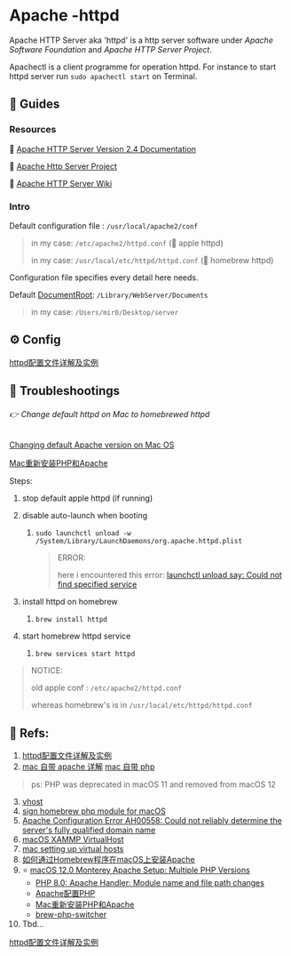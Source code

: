 # Apache -httpd

Apache HTTP Server aka 'httpd' is a http server software under *Apache Software Foundation* and *Apache HTTP Server Project*. 

Apachectl is a client programme for operation httpd. For instance to start httpd server run `sudo apachectl start` on Terminal. 



## 🧭 Guides

### Resources

📂 [Apache HTTP Server Version 2.4 Documentation](https://httpd.apache.org/docs/current/)

📂 [Apache Http Server Project](https://httpd.apache.org)

📖 [Apache HTTP Server Wiki](https://cwiki.apache.org/confluence/display/HTTPD/Home)



### Intro

Default configuration file : `/usr/local/apache2/conf`

> in my case: `/etc/apache2/httpd.conf` (🍎 apple httpd)
>
> in my case: `/usr/local/etc/httpd/httpd.conf` (🍺 homebrew httpd)



Configuration file specifies every detail here needs. 



Default [DocumentRoot](https://httpd.apache.org/docs/current/mod/core.html#documentroot): `/Library/WebServer/Documents`

> in my case: `/Users/mir0/Desktop/server`



## ⚙️ Config

[httpd配置文件详解及实例](https://www.cnblogs.com/yinzhengjie/p/7764392.html)



## 🏀 Troubleshootings

###### 👉 Change default httpd on Mac to homebrewed httpd

 [Changing default Apache version on Mac OS](https://stackoverflow.com/questions/68111189/changing-default-apache-version-on-mac-os) 

[Mac重新安装PHP和Apache](https://www.yulei1989.com/mac重新安装php和apache/)

Steps:

1. stop default apple httpd (if running)

2. disable auto-launch when booting 

   1. ` sudo launchctl unload -w /System/Library/LaunchDaemons/org.apache.httpd.plist `

      > ERROR:
      >
      > here i encountered this error: [launchctl unload say: Could not find specified service](https://superuser.com/questions/1364790/launchctl-unload-say-could-not-find-specified-service)
      >
      >   

3. install httpd on homebrew

   1. `brew install httpd`

4. start homebrew httpd service

   1. `brew services start httpd`

> NOTICE:
>
>  old apple conf : `/etc/apache2/httpd.conf`
>
> whereas homebrew's is in `/usr/local/etc/httpd/httpd.conf`



## 🔗 Refs:

1. [httpd配置文件详解及实例](https://www.cnblogs.com/yinzhengjie/p/7764392.html)
2. [mac 自带 apache 详解](https://www.yisu.com/zixun/164931.html)
   [mac 自带 php](https://www.jianshu.com/p/8408a20a7110)

>ps: PHP was deprecated in macOS 11 and removed from macOS 12

3. [vhost](https://httpd.apache.org/docs/current/vhosts/examples.html)
4. [sign homebrew php module for macOS](https://www.simplified.guide/macos/apache-php-homebrew-codesign)
5. [Apache Configuration Error AH00558: Could not reliably determine the server's fully qualified domain name](https://www.digitalocean.com/community/tutorials/apache-configuration-error-ah00558-could-not-reliably-determine-the-server-s-fully-qualified-domain-name#setting-a-global-servername-directive)
6. [macOS XAMMP VirtualHost](https://www.jianshu.com/p/ffab257889a8)
7. [mac setting up virtual hosts](https://daily-dev-tips.com/posts/mac-os-x-setting-up-virtual-hosts/)
8. [如何通过Homebrew程序在macOS上安装Apache](https://www.onitroad.com/jc/archive/install-apache-macos-homebrew.html)
9. ⭐️ [macOS 12.0 Monterey Apache Setup: Multiple PHP Versions](https://getgrav.org/blog/macos-monterey-apache-multiple-php-versions)
   - [PHP 8.0: Apache Handler: Module name and file path changes](https://php.watch/versions/8.0/mod_php-rename)
   - [Apache配置PHP](https://www.yulei1989.com/apache配置php/)
   - [Mac重新安装PHP和Apache](https://www.yulei1989.com/mac重新安装php和apache/)
   - [brew-php-switcher](https://github.com/philcook/brew-php-switcher)
10. Tbd...



[httpd配置文件详解及实例](https://www.cnblogs.com/yinzhengjie/p/7764392.html)
